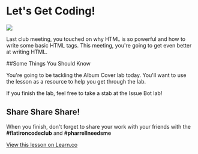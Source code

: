 # Let's Get Coding!

<img src="https://s3.amazonaws.com/after-school-assets/typing-fast.gif">

Last club meeting, you touched on why HTML is so powerful and how to write some basic HTML tags. This meeting, you're going to get even better at writing HTML.

##Some Things You Should Know

You're going to be tackling the Album Cover lab today. You'll want to use the lesson as a resource to help you get through the lab. 

If you finish the lab, feel free to take a stab at the Issue Bot lab!

## Share Share Share!

When you finish, don't forget to share your work with your friends with the **\#flatironcodeclub** and **\#pharrellneedsme**

<a href='https://learn.co/lessons/hs-coding-club-lesson2-intro' data-visibility='hidden'>View this lesson on Learn.co</a>

